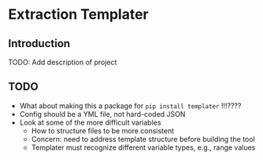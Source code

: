 # Extraction Templater

## Introduction

TODO: Add description of project

## TODO
* What about making this a package for `pip install templater` !!!????
* Config should be a YML file, not hard-coded JSON
* Look at some of the more difficult variables 
  * How to structure files to be more consistent
  * Concern: need to address template structure before building the tool
  * Templater must recognize different variable types, e.g., range values

